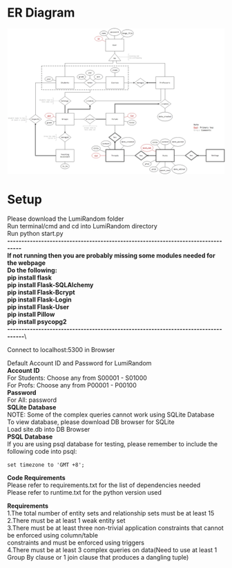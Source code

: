 # ER Diagram
![ER Diagram](https://github.com/joelczk/CS2102-Project/blob/v1.2/ER%20Diagram.jpg)

# Setup

Please download the LumiRandom folder\
Run terminal/cmd and cd into LumiRandom directory\
Run python start.py\
**---------------------------------------------------------------------------------\
If not running then you are probably missing some modules needed for the webpage\
Do the following:\
pip install flask\
pip install Flask-SQLAlchemy\
pip install Flask-Bcrypt\
pip install Flask-Login\
pip install Flask-User\
pip install Pillow\
pip install psycopg2\
----------------------------------------------------------------------------------**\

Connect to localhost:5300 in Browser

Default Account ID and Password for LumiRandom\
**Account ID**\
For Students: Choose any from S00001 - S01000\
For Profs: Choose any from P00001 - P00100\
**Password**\
For All: password\
**SQLite Database**\
NOTE: Some of the complex queries cannot work using SQLite Database\
To view database, please download DB browser for SQLite\
Load site.db into DB Browser\
**PSQL Database**\
If you are using psql database for testing, please remember to include the following code into psql:
```
set timezone to 'GMT +8';
```
**Code Requirements**\
Please refer to requirements.txt for the list of dependencies needed\
Please refer to runtime.txt for the python version used

**Requirements**\
1.The total number of entity sets and relationship sets must be at least 15\
2.There must be at least 1 weak entity set\
3.There must be at least three non-trivial application constraints that cannot be enforced using column/table\
constraints and must be enforced using triggers\
4.There must be at least 3 complex queries on data(Need to use at least 1 Group By clause or 1 join clause that produces a dangling tuple)

